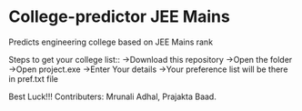 # College-predictor JEE Mains
Predicts engineering college based on JEE Mains rank

Steps to get your college list::
->Download this repository
->Open the folder
->Open project.exe
->Enter Your details
->Your preference list will be there in pref.txt file

Best Luck!!!
Contributers: Mrunali Adhal, Prajakta Baad.
